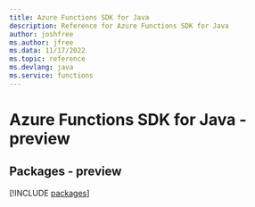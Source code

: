 ```yaml
---
title: Azure Functions SDK for Java
description: Reference for Azure Functions SDK for Java
author: joshfree
ms.author: jfree
ms.data: 11/17/2022
ms.topic: reference
ms.devlang: java
ms.service: functions
---
```

# Azure Functions SDK for Java - preview
## Packages - preview
[!INCLUDE [packages](functions-index.md)]